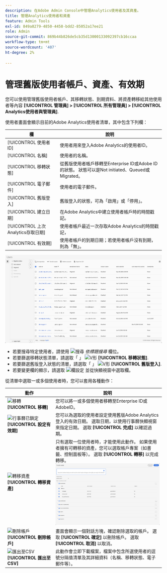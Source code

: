 ```yaml
---
description: 在Adobe Admin Console中管理Analytics使用者及其資產。
title: 管理Analytics使用者和資產
feature: Admin Tools
exl-id: 849a8279-4850-4458-bdd2-85052a17ee21
role: Admin
source-git-commit: 869b44b826de5cb35d13000133092397cb16ccaa
workflow-type: tm+mt
source-wordcount: '407'
ht-degree: 2%

---
```


# 管理舊版使用者帳戶、資產、有效期

您可以使用管理舊版使用者帳戶、其移轉狀態、到期資料、將資產轉移給其他使用者等內容 **[!UICONTROL 管理員] > [!UICONTROL 所有管理員] >  [!UICONTROL Analytics使用者與管理員]**.

使用者畫面會顯示目前的Adobe Analytics使用者清單，其中包含下列欄：

| 欄 | 說明 |
|---|---|
| [!UICONTROL 使用者 ID] | 使用者用來登入Adobe Analytics的使用者ID。 |
| [!UICONTROL 名稱] | 使用者的名稱。 |
| [!UICONTROL 移轉狀態] | 從舊版使用者帳戶移轉至Enterprise ID或Adobe ID的狀態。  狀態可以是Not initiated、Queued或Migrated。 |
| [!UICONTROL 電子郵件] | 使用者的電子郵件。 |
| [!UICONTROL 舊版登入] | 舊版登入的狀態，可為「啟用」或「停用」。 |
| [!UICONTROL 建立日期] | 在Adobe Analytics中建立使用者帳戶時的時間戳記。 |
| [!UICONTROL 上次Analytics存取日期] | 使用者帳戶最近一次存取Adobe Analytics的時間戳記， |
| [!UICONTROL 有效期] | 使用者帳戶的到期日期；若使用者帳戶沒有到期，則為「無」。 |

![使用者](assets/users.png)

- 若要搜尋特定使用者，請使用 ![搜尋](https://spectrum.adobe.com/static/icons/workflow_18/Smock_Search_18_N.svg) *依標題搜尋* 欄位。
- 若要篩選移轉狀態清單，請選取「 」 ![V形](https://spectrum.adobe.com/static/icons/ui_18/ChevronSize100.svg) **[!UICONTROL 移轉狀態]**.
- 若要篩選舊版登入狀態的清單，請選取「 」 ![V形](https://spectrum.adobe.com/static/icons/ui_18/ChevronSize100.svg) **[!UICONTROL 舊版登入]**.
- 若要變更欄的顯示，請選取 ![欄設定](https://spectrum.adobe.com/static/icons/workflow_18/Smock_ColumnSettings_18_N.svg) 並從快顯視窗中選取欄。

從清單中選取一或多個使用者時，您可以套用各種動作：

| 動作 | 說明 |
|---|---|
| ![移轉](https://spectrum.adobe.com/static/icons/workflow_18/Smock_Briefcase_18_N.svg) **[!UICONTROL 移轉]** | 您可以將一或多個使用者移轉至Enterprise ID或AdobeID。 |
| ![行事曆已鎖定](https://spectrum.adobe.com/static/icons/workflow_18/Smock_CalendarLocked_18_N.svg) **[!UICONTROL 設定有效期]** | 您可以為選取的使用者設定使用舊版Adobe Analytics登入的有效日期。  選取日期，以使用行事曆快顯視窗來指定日期。 選取 **[!UICONTROL 完成]** 以確認過期。 |
| ![轉移資產](https://spectrum.adobe.com/static/icons/workflow_18/Smock_Switch_18_N.svg) **[!UICONTROL 轉移資產]** | 只有選取一位使用者時，才能使用此動作。 如果使用者擁有可轉移的資產，您可以選取帳戶專案（如書籤、控制面板等）。 選取 **[!UICONTROL 轉移]** 以完成轉移。<br/>![轉移資產](assets/transfer-assets.png) |
| ![刪除帳戶](https://spectrum.adobe.com/static/icons/workflow_18/Smock_Delete_18_N.svg) **[!UICONTROL 刪除帳戶]** | 畫面會顯示一個對話方塊，確認刪除選取的帳戶。 選取 **[!UICONTROL 確定]** 以刪除帳戶。 選取 **[!UICONTROL 取消]** 以取消。 |
| ![匯出至CSV](https://spectrum.adobe.com/static/icons/workflow_18/Smock_FileCSV_18_N.svg) **[!UICONTROL 匯出至CSV]** | 此動作會立即下載檔案，檔案中包含所選使用者的逗號分隔值清單及其詳細資料（名稱、移轉狀態、電子郵件等）。 |

